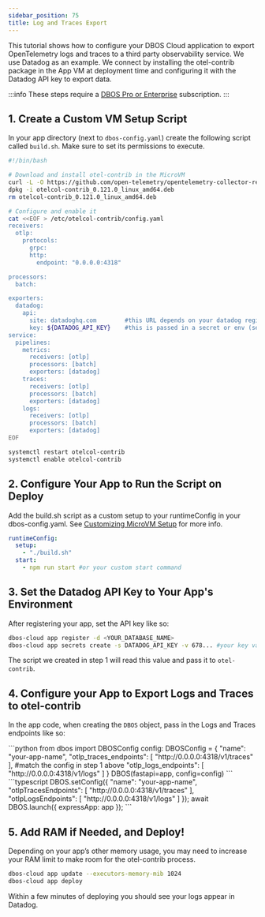 ```yaml
---
sidebar_position: 75
title: Log and Traces Export
---
```


This tutorial shows how to configure your DBOS Cloud application to export OpenTelemetry logs and traces to a third party observability service. We use Datadog as an example. We connect by installing the otel-contrib package in the App VM at deployment time and configuring it with the Datadog API key to export data.

:::info
These steps require a [DBOS Pro or Enterprise]((https://www.dbos.dev/pricing)) subscription. 
:::


## 1. Create a Custom VM Setup Script

In your app directory (next to `dbos-config.yaml`) create the following script called `build.sh`. Make sure to set its permissions to execute.

```bash
#!/bin/bash

# Download and install otel-contrib in the MicroVM
curl -L -O https://github.com/open-telemetry/opentelemetry-collector-releases/releases/download/v0.121.0/otelcol-contrib_0.121.0_linux_amd64.deb
dpkg -i otelcol-contrib_0.121.0_linux_amd64.deb
rm otelcol-contrib_0.121.0_linux_amd64.deb

# Configure and enable it
cat <<EOF > /etc/otelcol-contrib/config.yaml
receivers:
  otlp:
    protocols:
      grpc:
      http:
        endpoint: "0.0.0.0:4318" 

processors:
  batch:

exporters:
  datadog:
    api:
      site: datadoghq.com        #this URL depends on your datadog region
      key: ${DATADOG_API_KEY}    #this is passed in a secret or env (see below)
service:
  pipelines:
    metrics:
      receivers: [otlp]
      processors: [batch]
      exporters: [datadog]
    traces:
      receivers: [otlp]
      processors: [batch]
      exporters: [datadog]
    logs:
      receivers: [otlp]
      processors: [batch]
      exporters: [datadog]
EOF

systemctl restart otelcol-contrib
systemctl enable otelcol-contrib
```

## 2. Configure Your App to Run the Script on Deploy

Add the build.sh script as a custom setup to your runtimeConfig in your dbos-config.yaml. See [Customizing MicroVM Setup](./application-management#customizing-microvm-setup) for more info.
```yaml
runtimeConfig:
  setup:
    - "./build.sh"
  start:
    - npm run start #or your custom start command
```

## 3. Set the Datadog API Key to Your App's Environment

After registering your app, set the API key like so:

```bash
dbos-cloud app register -d <YOUR_DATABASE_NAME>
dbos-cloud app secrets create -s DATADOG_API_KEY -v 678... #your key value
```
The script we created in step 1 will read this value and pass it to `otel-contrib`.

## 4. Configure your App to Export Logs and Traces to otel-contrib

In the app code, when creating the `DBOS` object, pass in the Logs and Traces endpoints like so:

<Tabs groupId="languages" className="small-tabs">
<TabItem value="python" label="Python">
```python
from dbos import DBOSConfig
config: DBOSConfig = {
        "name": "your-app-name", 
        "otlp_traces_endpoints": [ "http://0.0.0.0:4318/v1/traces" ], #match the config in step 1 above
        "otlp_logs_endpoints": [  "http://0.0.0.0:4318/v1/logs" ]
}
DBOS(fastapi=app, config=config)
```
</TabItem>
<TabItem value="typescript" label="Typescript">
```typescript
DBOS.setConfig({ 
  "name": "your-app-name",
  "otlpTracesEndpoints": [ "http://0.0.0.0:4318/v1/traces" ],
  "otlpLogsEndpoints": [  "http://0.0.0.0:4318/v1/logs" ]
});
await DBOS.launch({ expressApp: app });
```
</TabItem>
</Tabs>

## 5. Add RAM if Needed, and Deploy!

Depending on your app’s other memory usage, you may need to increase your RAM limit to make room for the otel-contrib process.

```bash
dbos-cloud app update --executors-memory-mib 1024
dbos-cloud app deploy
```

Within a few minutes of deploying you should see your logs appear in Datadog.

